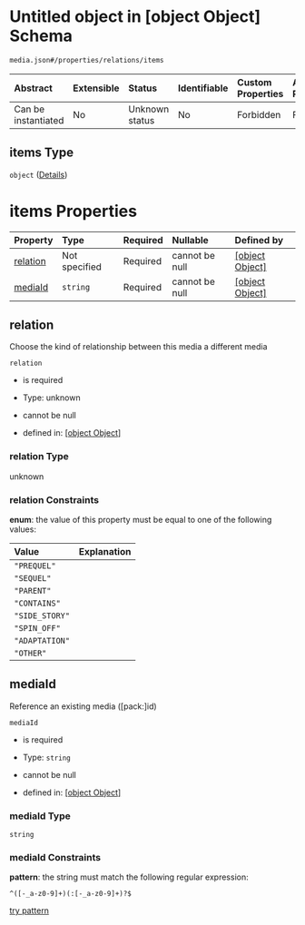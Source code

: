 # Untitled object in \[object Object] Schema

```txt
media.json#/properties/relations/items
```



| Abstract            | Extensible | Status         | Identifiable | Custom Properties | Additional Properties | Access Restrictions | Defined In                                               |
| :------------------ | :--------- | :------------- | :----------- | :---------------- | :-------------------- | :------------------ | :------------------------------------------------------- |
| Can be instantiated | No         | Unknown status | No           | Forbidden         | Forbidden             | none                | [media.json\*](../out/media.json "open original schema") |

## items Type

`object` ([Details](media-properties-relations-items.md))

# items Properties

| Property              | Type          | Required | Nullable       | Defined by                                                                                                                                |
| :-------------------- | :------------ | :------- | :------------- | :---------------------------------------------------------------------------------------------------------------------------------------- |
| [relation](#relation) | Not specified | Required | cannot be null | [\[object Object\]](media-properties-relations-items-properties-relation.md "media.json#/properties/relations/items/properties/relation") |
| [mediaId](#mediaid)   | `string`      | Required | cannot be null | [\[object Object\]](media-properties-relations-items-properties-mediaid.md "media.json#/properties/relations/items/properties/mediaId")   |

## relation

Choose the kind of relationship between this media a different media

`relation`

*   is required

*   Type: unknown

*   cannot be null

*   defined in: [\[object Object\]](media-properties-relations-items-properties-relation.md "media.json#/properties/relations/items/properties/relation")

### relation Type

unknown

### relation Constraints

**enum**: the value of this property must be equal to one of the following values:

| Value          | Explanation |
| :------------- | :---------- |
| `"PREQUEL"`    |             |
| `"SEQUEL"`     |             |
| `"PARENT"`     |             |
| `"CONTAINS"`   |             |
| `"SIDE_STORY"` |             |
| `"SPIN_OFF"`   |             |
| `"ADAPTATION"` |             |
| `"OTHER"`      |             |

## mediaId

Reference an existing media (\[pack:]id)

`mediaId`

*   is required

*   Type: `string`

*   cannot be null

*   defined in: [\[object Object\]](media-properties-relations-items-properties-mediaid.md "media.json#/properties/relations/items/properties/mediaId")

### mediaId Type

`string`

### mediaId Constraints

**pattern**: the string must match the following regular expression:&#x20;

```regexp
^([-_a-z0-9]+)(:[-_a-z0-9]+)?$
```

[try pattern](https://regexr.com/?expression=%5E\(%5B-_a-z0-9%5D%2B\)\(%3A%5B-_a-z0-9%5D%2B\)%3F%24 "try regular expression with regexr.com")
